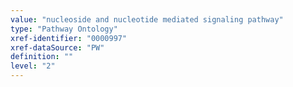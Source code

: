```yaml
---
value: "nucleoside and nucleotide mediated signaling pathway"
type: "Pathway Ontology"
xref-identifier: "0000997"
xref-dataSource: "PW"
definition: ""
level: "2"
---
```

